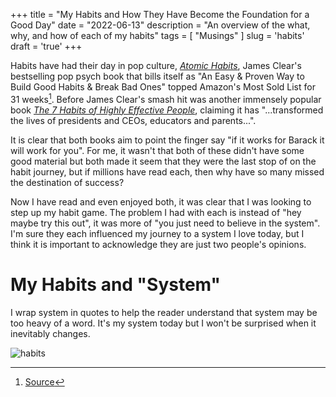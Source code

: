 +++
title = "My Habits and How They Have Become the Foundation for a Good Day"
date = "2022-06-13"
description = "An overview of the what, why, and how of each of my habits"
tags = [
    "Musings"
]
slug = 'habits'
draft = 'true'
+++

Habits have had their day in pop culture, [_Atomic Habits_](https://bookshop.org/books/atomic-habits-an-easy-proven-way-to-build-good-habits-break-bad-ones/9780735211292), James Clear's bestselling pop psych book that bills itself as "An Easy & Proven Way to Build Good Habits & Break Bad Ones" topped Amazon's Most Sold List for 31 weeks[^1]. Before James Clear's smash hit was another immensely popular book [_The 7 Habits of Highly Effective People_](https://bookshop.org/books/the-7-habits-of-highly-effective-people-30th-anniversary-edition-anniversary/9781982137274), claiming it has "...transformed the lives of presidents and CEOs, educators and parents...". 

It is clear that both books aim to point the finger say "if it works for Barack it will work for you". For me, it wasn't that both of these didn't have some good material but both made it seem that they were the last stop of on the habit journey, but if millions have read each, then why have so many missed the destination of success? 

Now I have read and even enjoyed both, it was clear that I was looking to step up my habit game. The problem I had with each is instead of "hey maybe try this out", it was more of "you just need to believe in the system". I'm sure they each influenced my journey to a system I love today, but I think it is important to acknowledge they are just two people's opinions.

# My Habits and "System"
I wrap system in quotes to help the reader understand that system may be too heavy of a word. It's my system today but I won't be surprised when it inevitably changes. 

![habits](/images/habits.jpeg)

[^1]: [Source](https://www.speakersconnect.com/james-clears-atomic-habits-is-officially-the-1-best-selling-book-on-amazon-for-2021/#:~:text=As%20of%20July%202019%2C%20his,Sold%20List%20for%2031%20weeks)